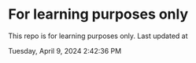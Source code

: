 # For learning purposes only
This repo is for learning purposes only.
Last updated at

Tuesday, April 9, 2024 2:42:36 PM

